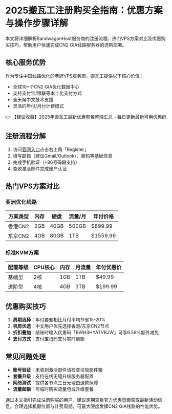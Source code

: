 # 2025搬瓦工注册购买全指南：优惠方案与操作步骤详解

本文将详细解析BandwagonHost服务商的注册流程、热门VPS方案对比及优惠购买技巧，帮助用户快速完成CN2 GIA线路服务器的选购部署。

## 核心服务优势
作为专注中国线路优化的老牌VPS服务商，搬瓦工提供以下核心价值：
- 全球10+个CN2 GIA优化数据中心
- 支持支付宝/银联等本土化支付方式
- 全天候中文技术支援
- 灵活的年付/月付计费模式

👉 [【建议收藏】2025年搬瓦工最新优惠套餐整理汇总 - 每日更新最新可用优惠码](https://bit.ly/banwagon)

## 注册流程分解
1. 访问[官网入口](https://bit.ly/banwagon)点击右上角「Register」
2. 填写邮箱（建议Gmail/Outlook）、密码等基础信息
3. 完成手机验证（+86号码段支持）
4. 查收激活邮件完成账户认证

## 热门VPS方案对比
### 亚洲优化线路
| 方案类型 | 内存 | 硬盘 | 流量/月 | 年付价格 |
|---------|------|------|--------|----------|
| 香港CN2 | 2GB  | 40GB | 500GB  | $899.99  |
| 东京CN2 | 4GB  | 80GB | 1TB     | $1559.99 |

### 标准KVM方案
| 配置等级 | CPU核心 | 内存 | 月流量 | 年付优惠价 |
|---------|---------|------|-------|------------|
| 基础型 | 2核     | 1GB  | 1TB   | $49.99     |
| 进阶型 | 4核     | 4GB  | 3TB   | $199.99    |

## 优惠购买技巧
1. **周期选择**：年付套餐相比月付平均节省15-20%
2. **机房优选**：中文用户优先选择香港/东京CN2节点
3. **折扣叠加**：结账时输入优惠码「BWH3HYATVBJW」可享6.58%额外减免
4. **支付方式**：支付宝扫码支付实时到账

## 常见问题处理
- **账号验证**：未收到激活邮件请检查垃圾邮件箱
- **套餐升级**：支持在线无缝升级服务器配置
- **网络测试**：提供各节点三日无理由退款保障
- **流量超额**：可临时购买流量包或升级套餐

通过本文指引完成注册购买的用户，建议定期查看[官方优惠页面](https://bit.ly/banwagon)获取最新活动信息。合理选择机房位置与计费周期，可最大限度发挥CN2 GIA线路的性能优势。